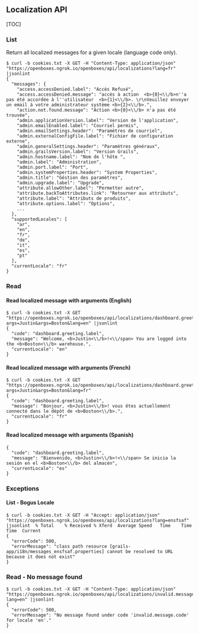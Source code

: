 ## Localization API

[TOC]

### List 
Return all localized messages for a given locale (language code only).
```
$ curl -b cookies.txt -X GET -H "Content-Type: application/json" "https://openboxes.ngrok.io/openboxes/api/localizations?lang=fr" |jsonlint
{
  "messages": {
    "access.accessDenied.label": "Accès Refusé",
    "access.accessDenied.message": "accès à action  <b>{0}<\\/b>n''a pas été accordée à l''utilisateur  <b>{1}<\\/b>. \r\nVeuillez envoyer un email à votre administrateur système <b>{2}<\\/b>.",
    "action.not.found.message": "Action <b>{0}<\\/b> n'a pas été trouvée",
    "admin.applicationVersion.label": "Version de l'application",
    "admin.emailEnabled.label": "Courriel permis",
    "admin.emailSettings.header": "Paramètres de courriel",
    "admin.externalConfigFile.label": "Fichier de configuration externe",
    "admin.generalSettings.header": "Paramètres généraux",
    "admin.grailsVersion.label": "Version Grails",
    "admin.hostname.label": "Nom de l'hôte ",
    "admin.label": "Administration",
    "admin.port.label": "Port",
    "admin.systemProperties.header": "System Properties",
    "admin.title": "Géstion des paramètres",
    "admin.upgrade.label": "Upgrade",
    "attribute.allowOther.label": "Permetter autre",
    "attribute.backToAttributes.link": "Retourner aux attributs",
    "attribute.label": "Attributs de produits",
    "attribute.options.label": "Options",
    ...
  },
  "supportedLocales": [
    "ar",
    "en",
    "fr",
    "de",
    "it",
    "es",
    "pt"
  ],
  "currentLocale": "fr"
}

```


### Read

#### Read localized message with arguments (English)
```
$ curl -b cookies.txt -X GET "https://openboxes.ngrok.io/openboxes/api/localizations/dashboard.greeting.label?args=Justin&args=Boston&lang=en" |jsonlint
{
  "code": "dashboard.greeting.label",
  "message": "Welcome, <b>Justin<\\/b>!<\\/span> You are logged into the <b>Boston<\\/b> warehouse.",
  "currentLocale": "en"
}
```

#### Read localized message with arguments (French)
```
$ curl -b cookies.txt -X GET "https://openboxes.ngrok.io/openboxes/api/localizations/dashboard.greeting.label?args=Justin&args=Boston&lang=fr"
{
  "code": "dashboard.greeting.label",
  "message": "Bonjour, <b>Justin<\\/b>! vous êtes actuellement connecté dans le dépôt de <b>Boston<\\/b>.",
  "currentLocale": "fr"
}
```

#### Read localized message with arguments (Spanish)

```$ curl -b cookies.txt -X GET "https://openboxes.ngrok.io/openboxes/api/localizations/dashboard.greeting.label?args=Justin&args=Boston&lang=es"
{
  "code": "dashboard.greeting.label",
  "message": "Bienvenido, <b>Justin<\\/b>!<\\/span> Se inicia la sesión en el <b>Boston<\\/b> del almacén",
  "currentLocale": "es"
}
```

### Exceptions

#### List - Bogus Locale 

```
$ curl -b cookies.txt -X GET -H "Accept: application/json" "https://openboxes.ngrok.io/openboxes/api/localizations?lang=ensfsaf" |jsonlint  % Total    % Received % Xferd  Average Speed   Time    Time     Time  Current
{
  "errorCode": 500,
  "errorMessage": "class path resource [grails-app/i18n/messages_ensfsaf.properties] cannot be resolved to URL because it does not exist"
}
```

### Read - No message found
```
$ curl -b cookies.txt -X GET -H "Content-Type: application/json" "https://openboxes.ngrok.io/openboxes/api/localizations/invalid.message.code?lang=en" |jsonlint
{
  "errorCode": 500,
  "errorMessage": "No message found under code 'invalid.message.code' for locale 'en'."
}
```

